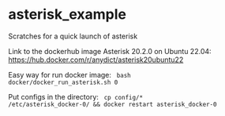 # asterisk_example
Scratches for a quick launch of asterisk

Link to the dockerhub image Asterisk 20.2.0 on Ubuntu 22.04:<br>
https://hub.docker.com/r/anydict/asterisk20ubuntu22


Easy way for run docker image:
<code>
bash docker/docker_run_asterisk.sh 0
</code>

Put configs in the directory:
<code>
cp config/* /etc/asterisk_docker-0/ && docker restart asterisk_docker-0
</code>

